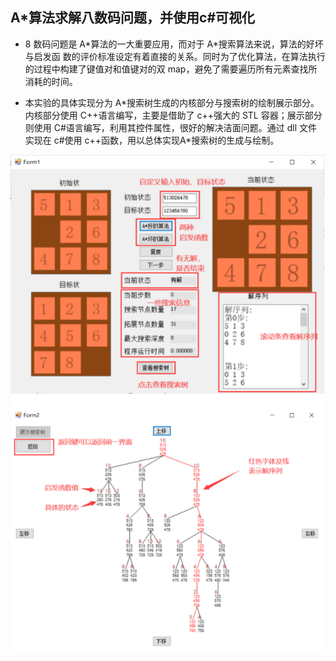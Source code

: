 ## A*算法求解八数码问题，并使用c#可视化

- 8 数码问题是 A\*算法的一大重要应用，而对于 A\*搜索算法来说，算法的好坏与启发函 数的评价标准设定有着直接的关系。同时为了优化算法，在算法执行的过程中构建了键值对和值键对的双 map，避免了需要遍历所有元素查找所消耗的时间。 

- 本实验的具体实现分为 A\*搜索树生成的内核部分与搜索树的绘制展示部分。内核部分使用 C++语言编写，主要是借助了 c++强大的 STL 容器；展示部分则使用 C#语言编写，利用其控件属性，很好的解决洁面问题。通过 dll 文件实现在 c#使用 c++函数，用以总体实现A\*搜索树的生成与绘制。

**<img src="./pic/1.png" style="zoom:100%">**

